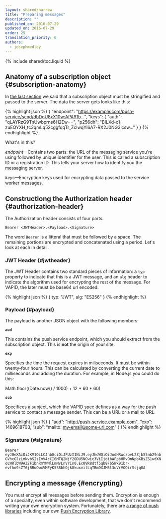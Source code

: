 ```yaml
---
layout: shared/narrow
title: "Preparing messages"
description: ""
published_on: 2016-07-29
updated_on: 2016-07-29
order: 25
translation_priority: 0
authors:
  - josephmedley
---
```


<p class="intro"> </p>

{% include shared/toc.liquid %}

## Anatomy of a subscription object {#subscription-anatomy}

In [the last section](permissions-subscriptions#passing-subscription) we said that a subscription object must be stringified and
passed to the server. The data the server gets looks like this:

{% highlight json %}
{
  "endpoint": "https://example.com/push-service/send/dbDqU8xX10w:APA91b...",
  "keys": {
    "auth": "qLAYRzG9TnUwbprns6H2Ew==",
    "p256dh": "BILXd-c1-zuEQYXH\_tc3qmLq52cggfqqTr\_ZclwqYl6A7-RX2J0NG3icsw..."
  }
}
{% endhighlight %}

What's in this?

_endpoint_—Contains two parts: the URL of the messaging service you're using
followed by unique identifier for the user. This is called a subscription ID or
a registration ID. This tells your server how to identify you the messaging
server.

_keys_—Encryption keys used for encrypting data passed to the service worker
messages.

## Constructiong the Authorization header {#authorization-header}

The Authorization header consists of four parts.

`Bearer <JWTHeader>.<Payload>.<Signature>`

The word `Bearer` is a litteral that must be followed by a space. The remaining portions are encrypted and concatenated using a period. Let's look at each in detail.

### JWT Header {#jwtheader}

The JWT Header contains two standard pieces of information: a `typ` property to indicate that this is a JWT message, and an `alg` header to indicate the algorithm used for encrypting the rest of the message. For VAPID, the later must be base64 url encoded.

{% highlight json %}
{
	typ: "JWT",
	alg: "ES256"
}
{% endhighlight %}

### Payload {#payload}

The payload is another JSON object with the following members:

**`aud`**

This contains the push service endpoint, which you should extract from the subscription object. This is **not** the origin of your site.

**`exp`**

Specifies the time the request expires in miliseconds. It must be within twenty-four hours. This can be calculated by converting the current date to milliseconds and adding the duration. For example, in Node.js you could do this:

Math.floor((Date.now() / 1000) + 12 * 60 * 60)

**`sub`**

Specifices a subject, which the VAPID spec defines as a way for the push service to contact a message sender. This can be a URL or a mail to URL.

{% highlight json %}
{
	“aud”: "http://push-service.example.com",
	“exp”: 1469618703,
	“sub”: “mailto: my-email@some-url.com”
}
{% endhighlight %}

### Signature {#signature}

`Bearer eyJ0eXAiOiJKV1QiLCJhbGciOiJFUzI1NiJ9.eyJhdWQiOiJodHRwczovL2ZjbS5nb29nbGVhcGlzLmNvbSIsImV4cCI6MTQ2NjY2ODU5NCwic3ViIjoibWFpbHRvOnNpbXBsZS1wdXNoLWRlbW9AZ2F1bnRmYWNlLmNvLnVrIn0.Ec0VR8dtf5qb8Fb5Wk91br-evfho9sZT6jBRuQwxVMFyK5S8bhOjk8kuxvilLqTBmDXJM5l3uVrVOQirSsjq0A`

## Encrypting a message {#encrypting}

You must encrypt all messages before sending them. Encryption is enough of a
specialty, even within software development, that we don't recommend writing
your own encryption system. Fortunately, there are [a range of push
libraries](https://github.com/web-push-libs) including our own [Push Encryption
Library](https://github.com/GoogleChrome/web-push-encryption).